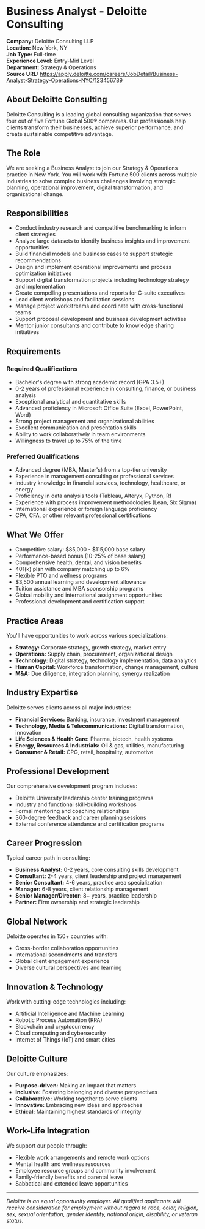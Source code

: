 # Business Analyst - Deloitte Consulting

**Company:** Deloitte Consulting LLP  
**Location:** New York, NY  
**Job Type:** Full-time  
**Experience Level:** Entry-Mid Level  
**Department:** Strategy & Operations  
**Source URL:** https://apply.deloitte.com/careers/JobDetail/Business-Analyst-Strategy-Operations-NYC/123456789

## About Deloitte Consulting

Deloitte Consulting is a leading global consulting organization that serves four out of five Fortune Global 500® companies. Our professionals help clients transform their businesses, achieve superior performance, and create sustainable competitive advantage.

## The Role

We are seeking a Business Analyst to join our Strategy & Operations practice in New York. You will work with Fortune 500 clients across multiple industries to solve complex business challenges involving strategic planning, operational improvement, digital transformation, and organizational change.

## Responsibilities

- Conduct industry research and competitive benchmarking to inform client strategies
- Analyze large datasets to identify business insights and improvement opportunities
- Build financial models and business cases to support strategic recommendations
- Design and implement operational improvements and process optimization initiatives
- Support digital transformation projects including technology strategy and implementation
- Create compelling presentations and reports for C-suite executives
- Lead client workshops and facilitation sessions
- Manage project workstreams and coordinate with cross-functional teams
- Support proposal development and business development activities
- Mentor junior consultants and contribute to knowledge sharing initiatives

## Requirements

### Required Qualifications
- Bachelor's degree with strong academic record (GPA 3.5+)
- 0-2 years of professional experience in consulting, finance, or business analysis
- Exceptional analytical and quantitative skills
- Advanced proficiency in Microsoft Office Suite (Excel, PowerPoint, Word)
- Strong project management and organizational abilities
- Excellent communication and presentation skills
- Ability to work collaboratively in team environments
- Willingness to travel up to 75% of the time

### Preferred Qualifications
- Advanced degree (MBA, Master's) from a top-tier university
- Experience in management consulting or professional services
- Industry knowledge in financial services, technology, healthcare, or energy
- Proficiency in data analysis tools (Tableau, Alteryx, Python, R)
- Experience with process improvement methodologies (Lean, Six Sigma)
- International experience or foreign language proficiency
- CPA, CFA, or other relevant professional certifications

## What We Offer

- Competitive salary: $85,000 - $115,000 base salary
- Performance-based bonus (10-25% of base salary)
- Comprehensive health, dental, and vision benefits
- 401(k) plan with company matching up to 6%
- Flexible PTO and wellness programs
- $3,500 annual learning and development allowance
- Tuition assistance and MBA sponsorship programs
- Global mobility and international assignment opportunities
- Professional development and certification support

## Practice Areas

You'll have opportunities to work across various specializations:
- **Strategy:** Corporate strategy, growth strategy, market entry
- **Operations:** Supply chain, procurement, organizational design
- **Technology:** Digital strategy, technology implementation, data analytics
- **Human Capital:** Workforce transformation, change management, culture
- **M&A:** Due diligence, integration planning, synergy realization

## Industry Expertise

Deloitte serves clients across all major industries:
- **Financial Services:** Banking, insurance, investment management
- **Technology, Media & Telecommunications:** Digital transformation, innovation
- **Life Sciences & Health Care:** Pharma, biotech, health systems
- **Energy, Resources & Industrials:** Oil & gas, utilities, manufacturing
- **Consumer & Retail:** CPG, retail, hospitality, automotive

## Professional Development

Our comprehensive development program includes:
- Deloitte University leadership center training programs
- Industry and functional skill-building workshops
- Formal mentoring and coaching relationships
- 360-degree feedback and career planning sessions
- External conference attendance and certification programs

## Career Progression

Typical career path in consulting:
- **Business Analyst:** 0-2 years, core consulting skills development
- **Consultant:** 2-4 years, client leadership and project management
- **Senior Consultant:** 4-6 years, practice area specialization
- **Manager:** 6-8 years, client relationship management
- **Senior Manager/Director:** 8+ years, practice leadership
- **Partner:** Firm ownership and strategic leadership

## Global Network

Deloitte operates in 150+ countries with:
- Cross-border collaboration opportunities
- International secondments and transfers
- Global client engagement experience
- Diverse cultural perspectives and learning

## Innovation & Technology

Work with cutting-edge technologies including:
- Artificial Intelligence and Machine Learning
- Robotic Process Automation (RPA)
- Blockchain and cryptocurrency
- Cloud computing and cybersecurity
- Internet of Things (IoT) and smart cities

## Deloitte Culture

Our culture emphasizes:
- **Purpose-driven:** Making an impact that matters
- **Inclusive:** Fostering belonging and diverse perspectives
- **Collaborative:** Working together to serve clients
- **Innovative:** Embracing new ideas and approaches
- **Ethical:** Maintaining highest standards of integrity

## Work-Life Integration

We support our people through:
- Flexible work arrangements and remote work options
- Mental health and wellness resources
- Employee resource groups and community involvement
- Family-friendly benefits and parental leave
- Sabbatical and extended leave opportunities

---

*Deloitte is an equal opportunity employer. All qualified applicants will receive consideration for employment without regard to race, color, religion, sex, sexual orientation, gender identity, national origin, disability, or veteran status.*